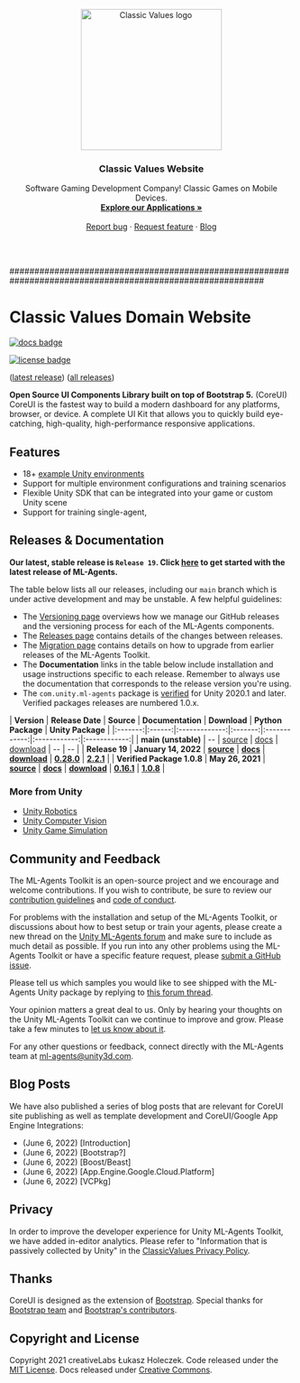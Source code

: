 <p align="center">
  <a href="https://classicvalues.dev">
    <img src="https://avatars.githubusercontent.com/u/71681815?s=400&u=d2fd084b77b464587cdf224deb1fb944f190d853&v=4" alt="Classic Values logo" width="250">
  </a>
</p>

<h3 align="center">Classic Values Website</h3>

<p align="center">
Software Gaming Development Company!
Classic Games on Mobile Devices.
    <br>
    <a href="https://classicvalues.dev/apps/"><strong>Explore our Applications »</strong></a>
    <br>
    <br>
        <a href="https://github.com/classicvalues/classicvalues-website-update/issues/new?assignees=&labels=&template=bug_report.md&title=">Report bug</a>
            ·
        <a href="https://github.com/classicvalues/classicvalues-website-update/issues/new?assignees=&labels=feature&template=feature_request.md&title=">Request feature</a>
            ·
        <a href="https://classicvalues.dev/./#^%/blog">Blog</a>
</p>

<p align="center">
  <br></br>
</p>


###########################################################################################################
# Classic Values Domain Website

[![docs badge](https://img.shields.io/badge/docs-reference-blue.svg?style=flat&logo=app)](https://github.com/classicvalues/coreui-website-update/tree/master/docs) 

[![license badge](https://img.shields.io/badge/license-MIT-blue.svg?style=flat&logo=app)](LICENSE.md) 

([latest release](https://github.com/classicvalues/ClassicValuesUI-README-templates/releases/tag/v1.0.0)) 
([all releases](https://github.com/classicvalues/ClassicValuesUI-README-templates/tags)) 

**Open Source UI Components Library built on top of Bootstrap 5.** (CoreUI) CoreUI is the fastest way to build a modern dashboard for any platforms, browser, or device. A complete UI Kit that allows you to quickly build eye-catching, high-quality, high-performance responsive applications.

<!-- Needs work! --> 
## Features 
- 18+ [example Unity environments](docs/Learning-Environment-Examples.md) 
- Support for multiple environment configurations and training scenarios 
- Flexible Unity SDK that can be integrated into your game or custom Unity scene 
- Support for training single-agent, 

## Releases & Documentation 

<!-- Version 1 integration with links! Though objective theory and interjection for follow-through application versionings. --> 
**Our latest, stable release is `Release 19`. Click [here](https://github.com/Unity-Technologies/ml-agents/tree/release_19_docs/docs/Readme.md) to get started with the latest release of ML-Agents.** 

<!-- Version 1 integration with links! Though objective theory and interjection for follow-through application versionings. --> 
The table below lists all our releases, including our `main` branch which is under active development and may be unstable. A few helpful guidelines: 
- The [Versioning page](docs/Versioning.md) overviews how we manage our GitHub releases and the versioning process for each of the ML-Agents components. 
- The [Releases page](https://github.com/Unity-Technologies/ml-agents/releases) contains details of the changes between releases. 
- The [Migration page](docs/Migrating.md) contains details on how to upgrade from earlier releases of the ML-Agents Toolkit. 
- The **Documentation** links in the table below include installation and usage instructions specific to each release. Remember to always use the documentation that corresponds to the release version you're using. 
- The `com.unity.ml-agents` package is [verified](https://docs.unity3d.com/2020.1/Documentation/Manual/pack-safe.html) for Unity 2020.1 and later. Verified packages releases are numbered 1.0.x. 


<!-- Version 1 integration with links! Though objective theory and interjection for follow-through application versionings. --> 
| **Version** | **Release Date** | **Source** | **Documentation** | **Download** | **Python Package** | **Unity Package** | |:-------:|:------:|:-------------:|:-------:|:------------:|:------------:|:------------:| 
| **main (unstable)** | -- | [source](https://github.com/Unity-Technologies/ml-agents/tree/main) | [docs](https://github.com/Unity-Technologies/ml-agents/tree/main/docs/Readme.md) | [download](https://github.com/Unity-Technologies/ml-agents/archive/main.zip) | -- | -- | 
| **Release 19** | **January 14, 2022** | **[source](https://github.com/Unity-Technologies/ml-agents/tree/release_19)** | **[docs](https://github.com/Unity-Technologies/ml-agents/tree/release_19_docs/docs/Readme.md)** | **[download](https://github.com/Unity-Technologies/ml-agents/archive/release_19.zip)** | **[0.28.0](https://pypi.org/project/mlagents/0.28.0/)** | **[2.2.1](https://docs.unity3d.com/Packages/com.unity.ml-agents@2.2/manual/index.html)** | 
| **Verified Package 1.0.8** | **May 26, 2021** | **[source](https://github.com/Unity-Technologies/ml-agents/tree/com.unity.ml-agents_1.0.8)** | **[docs](https://github.com/Unity-Technologies/ml-agents/blob/release_2_verified_docs/docs/Readme.md)** | **[download](https://github.com/Unity-Technologies/ml-agents/archive/com.unity.ml-agents_1.0.8.zip)** | **[0.16.1](https://pypi.org/project/mlagents/0.16.1/)** | **[1.0.8](https://docs.unity3d.com/Packages/com.unity.ml-agents@1.0/manual/index.html)** |

<!-- "More from ClassicValues" Apps, Websites, and other links, inluding Github Repos and other corporations like SoftwareSafety and NuevoEye  -->
### More from Unity 

- [Unity Robotics](https://github.com/Unity-Technologies/Unity-Robotics-Hub) 
- [Unity Computer Vision](https://unity.com/computer-vision) 
- [Unity Game Simulation](https://unity.com/products/game-simulation) 


<!-- classicvaluesllc@gmail.com and other emails for the project. Links to FAQ, Community Board, sugggestions, security issue boards, and other link  -->
## Community and Feedback 

The ML-Agents Toolkit is an open-source project and we encourage and welcome contributions. If you wish to contribute, be sure to review our [contribution guidelines](com.unity.ml-agents/CONTRIBUTING.md) and [code of conduct](CODE_OF_CONDUCT.md). 

For problems with the installation and setup of the ML-Agents Toolkit, or discussions about how to best setup or train your agents, please create a new thread on the [Unity ML-Agents forum](https://forum.unity.com/forums/ml-agents.453/) and make sure to include as much detail as possible. If you run into any other problems using the ML-Agents Toolkit or have a specific feature request, please [submit a GitHub issue](https://github.com/Unity-Technologies/ml-agents/issues). 

Please tell us which samples you would like to see shipped with the ML-Agents Unity package by replying to [this forum thread](https://forum.unity.com/threads/feedback-wanted-shipping-sample-s-with-the-ml-agents-package.1073468/). 

Your opinion matters a great deal to us. Only by hearing your thoughts on the Unity ML-Agents Toolkit can we continue to improve and grow. Please take a few minutes to [let us know about it](https://unitysoftware.co1.qualtrics.com/jfe/form/SV_55pQKCZ578t0kbc). 

For any other questions or feedback, connect directly with the ML-Agents team at ml-agents@unity3d.com.

<!-- App Engine and Blog Integrations,  -->
## Blog Posts
We have also published a series of blog posts that are relevant for CoreUI site publishing as well as template development and CoreUI/Google App Engine Integrations:

- (June 6, 2022)
    [Introduction]
- (June 6, 2022)
    [Bootstrap?]
- (June 6, 2022)
    [Boost/Beast]
- (June 6, 2022)
    [App.Engine.Google.Cloud.Platform]
- (June 6, 2022)
    [VCPkg]

<!-- Needs work! --> 
## Privacy
In order to improve the developer experience for Unity ML-Agents Toolkit, we have added in-editor analytics. Please refer to "Information that is passively collected by Unity" in the [ClassicValues Privacy Policy](<!-- !%^% Link here !%^% -->). 

<!-- Needs work! Extend Thank you to Shields.io, Boost & Beast Teams, as well as CoreUI themselves, Lukasz, Mark, and "Fat" as well as Juliani, A., Berges, V., Teng, E., Cohen, A., Harper, J., Elion, C., Goy, C., Gao, Y., Henry, H., Mattar, M., Lange, D., et. al. (2020). Unity: A General Platform for Intelligent Agents. _arXiv preprint [arXiv:1809.02627](https://arxiv.org/abs/1809.02627)._ https://github.com/Unity-Technologies/ml-agents.--> 
## Thanks 
CoreUI is designed as the extension of [Bootstrap](https://getbootstrap.com). Special thanks for [Bootstrap team](https://getbootstrap.com/docs/5.0/about/team/) and [Bootstrap's contributors](https://github.com/twbs/bootstrap/graphs/contributors). 
 
## Copyright and License
Copyright 2021 creativeLabs Łukasz Holeczek. Code released under the [MIT License](https://github.com/coreui/coreui/blob/main/LICENSE). Docs released under [Creative Commons](https://creativecommons.org/licenses/by/3.0/).

